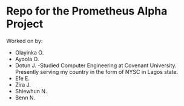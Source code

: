 # Repo for the Prometheus Alpha Project
Worked on by:
- Olayinka O.
- Ayoola O.
- Dotun J. -Studied Computer Engineering at Covenant University. Presently serving my country in the form of NYSC in Lagos state.  
- Efe E.
- Zira J.
- Shiewhun N.
- Benn N.